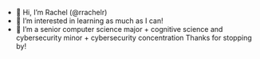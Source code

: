 - 👋 Hi, I’m Rachel (@rrachelr)
- 👀 I’m interested in learning as much as I can!
- 🌱 I’m a senior computer science major + cognitive science and cybersecurity minor + cybersecurity concentration
Thanks for stopping by!

<!---
rrachelr/rrachelr is a ✨ special ✨ repository because its `README.md` (this file) appears on your GitHub profile.
You can click the Preview link to take a look at your changes.
--->
